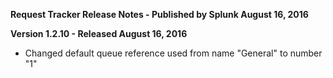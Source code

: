 **Request Tracker Release Notes - Published by Splunk August 16, 2016**


**Version 1.2.10 - Released August 16, 2016**

* Changed default queue reference used from name "General" to number "1"
